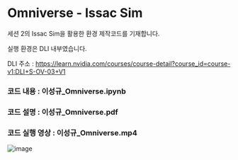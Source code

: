 # Omniverse - Issac Sim
세션 2의 Issac Sim을 활용한 환경 제작코드를 기재합니다.

실행 환경은 DLI 내부였습니다.

DLI 주소 :
https://learn.nvidia.com/courses/course-detail?course_id=course-v1:DLI+S-OV-03+V1

### 코드 내용 : 이성규_Omniverse.ipynb
### 코드 설명 : 이성규_Omniverse.pdf
### 코드 실행 영상 : 이성규_Omniverse.mp4

![image](https://github.com/user-attachments/assets/b3871d01-31b1-4e4f-95f1-c3b892374b8f)
